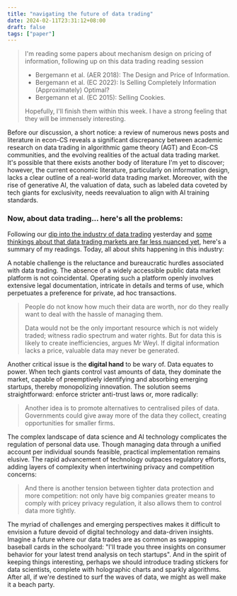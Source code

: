 ```yaml
---
title: "navigating the future of data trading"
date: 2024-02-11T23:31:12+08:00
draft: false
tags: ["paper"]
---
```


> I'm reading some papers about mechanism design on pricing of information, following up on this data trading reading session
>
> - Bergemann et al. (AER 2018): The Design and Price of Information.
> - Bergemann et al. (EC 2022): Is Selling Completely Information (Approximately) Optimal?
> - Bergemann et al. (EC 2015): Selling Cookies.
>
> Hopefully, I'll finish them within this week. I have a strong feeling that they will be immensely interesting.

Before our discussion, a short notice: a review of numerous news posts and literature in econ-CS reveals a significant discrepancy between academic research on data trading in algorithmic game theory (AGT) and Econ-CS communities, and the evolving realities of the actual data trading market. It's possible that there exists another body of literature I'm yet to discover; however, the current economic literature, particularly on information design, lacks a clear outline of a real-world data trading market. Moreover, with the rise of generative AI, the valuation of data, such as labeled data coveted by tech giants for exclusivity, needs reevaluation to align with AI training standards.

### Now, about data trading... here's all the problems:

Following our [dip into the industry of data trading](/data_trading_economist/) yesterday and [some thinkings about that data trading markets are far less nuanced yet](/posts/trading_data/), here's a summary of my readings. Today, all about shits happening in this industry:

A notable challenge is the reluctance and bureaucratic hurdles associated with data trading. The absence of a widely accessible public data market platform is not coincidental. Operating such a platform openly involves extensive legal documentation, intricate in details and terms of use, which perpetuates a preference for private, ad hoc transactions.

> People do not know how much their data are worth, nor do they really want to deal with the hassle of managing them.
>
> Data would not be the only important resource which is not widely traded; witness radio spectrum and water rights. But for data this is likely to create inefficiencies, argues Mr Weyl. If digital information lacks a price, valuable data may never be generated.

Another critical issue is the **digital hand** to be wary of. Data equates to power. When tech giants control vast amounts of data, they dominate the market, capable of preemptively identifying and absorbing emerging startups, thereby monopolizing innovation. The solution seems straightforward: enforce stricter anti-trust laws or, more radically:

> Another idea is to promote alternatives to centralised piles of data. Governments could give away more of the data they collect, creating opportunities for smaller firms.

The complex landscape of data science and AI technology complicates the regulation of personal data use. Though managing data through a unified account per individual sounds feasible, practical implementation remains elusive. The rapid advancement of technology outpaces regulatory efforts, adding layers of complexity when intertwining privacy and competition concerns:

> And there is another tension between tighter data protection and more competition: not only have big companies greater means to comply with pricey privacy regulation, it also allows them to control data more tightly.

The myriad of challenges and emerging perspectives makes it difficult to envision a future devoid of digital technology and data-driven insights. Imagine a future where our data trades are as common as swapping baseball cards in the schoolyard: "I'll trade you three insights on consumer behavior for your latest trend analysis on tech startups". And in the spirit of keeping things interesting, perhaps we should introduce trading stickers for data scientists, complete with holographic charts and sparkly algorithms. After all, if we're destined to surf the waves of data, we might as well make it a beach party.
